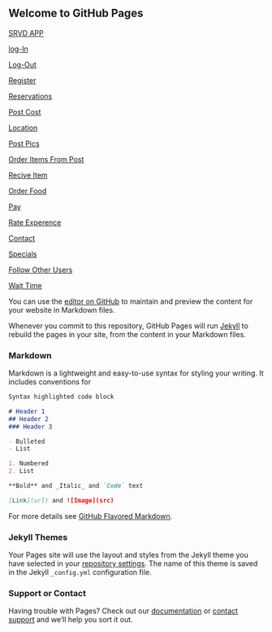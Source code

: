 ## Welcome to GitHub Pages

[SRVD APP](SRVD.html)

[log-In](Log-In.html)

[Log-Out](Log-Out.html)

[Register](Register.html)

[Reservations](Reservations.html)

[Post Cost](PostCost.html)

[Location](Location.html)

[Post Pics](PostPics.html)

[Order Items From Post](OrderItemsFromPost.html)

[Recive Item](ReciveItem.html)

[Order Food](OrderFood.html)

[Pay](Pay.html)

[Rate Experence](RateExperence.html)

[Contact](Contact.html)

[Specials](Specials.html)

[Follow Other Users](FollowOtherUsers.html)

[Wait Time](WaitTime.html)


You can use the [editor on GitHub](https://github.com/esedill/SRVD_Project/edit/gh-pages/index.md) to maintain and preview the content for your website in Markdown files.

Whenever you commit to this repository, GitHub Pages will run [Jekyll](https://jekyllrb.com/) to rebuild the pages in your site, from the content in your Markdown files.

### Markdown

Markdown is a lightweight and easy-to-use syntax for styling your writing. It includes conventions for

```markdown
Syntax highlighted code block

# Header 1
## Header 2
### Header 3

- Bulleted
- List

1. Numbered
2. List

**Bold** and _Italic_ and `Code` text

[Link](url) and ![Image](src)
```

For more details see [GitHub Flavored Markdown](https://guides.github.com/features/mastering-markdown/).

### Jekyll Themes

Your Pages site will use the layout and styles from the Jekyll theme you have selected in your [repository settings](https://github.com/esedill/SRVD_Project/settings). The name of this theme is saved in the Jekyll `_config.yml` configuration file.

### Support or Contact

Having trouble with Pages? Check out our [documentation](https://docs.github.com/categories/github-pages-basics/) or [contact support](https://support.github.com/contact) and we’ll help you sort it out.
